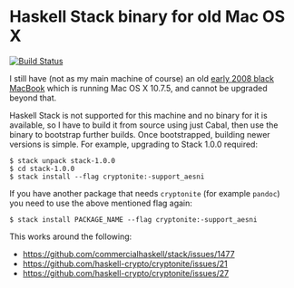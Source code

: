 # Haskell Stack binary for old Mac OS X

[![Build Status](https://travis-ci.org/FranklinChen/haskell-stack-for-old-mac-os-x.png)](https://travis-ci.org/FranklinChen/haskell-stack-for-old-mac-os-x)

I still have (not as my main machine of course) an old [early 2008 black MacBook](http://www.everymac.com/systems/apple/macbook/specs/macbook-core-2-duo-2.4-black-13-early-2008-penryn-specs.html) which is running Mac OS X 10.7.5, and cannot be upgraded beyond that.

Haskell Stack is not supported for this machine and no binary for it is available, so I have to build it from source using just Cabal, then use the binary to bootstrap further builds. Once bootstrapped, building newer versions is simple. For example, upgrading to Stack 1.0.0 required:

```console
$ stack unpack stack-1.0.0
$ cd stack-1.0.0
$ stack install --flag cryptonite:-support_aesni
```
If you have another package that needs `cryptonite` (for example `pandoc`) you need to use the above mentioned flag again:

```console
$ stack install PACKAGE_NAME --flag cryptonite:-support_aesni
```

This works around the following:

- https://github.com/commercialhaskell/stack/issues/1477
- https://github.com/haskell-crypto/cryptonite/issues/21
- https://github.com/haskell-crypto/cryptonite/issues/27
